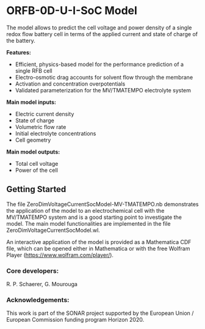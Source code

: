 # ORFB-0D-U-I-SoC Model
The model allows to predict the cell voltage and power density of a single redox flow battery cell in terms of the applied current and state of charge of the battery.

**Features:**
* Efficient, physics-based model for the performance prediction of a single RFB cell
* Electro-osmotic drag accounts for solvent flow through the membrane
* Activation and concentration overpotentials
* Validated parameterization for the MV/TMATEMPO electrolyte system

**Main model inputs:**
* Electric current density
* State of charge
* Volumetric flow rate
* Initial electrolyte concentrations
* Cell geometry

**Main model outputs:**
* Total cell voltage
* Power of the cell


## Getting Started
The file ZeroDimVoltageCurrentSocModel-MV-TMATEMPO.nb demonstrates the application of the model to an electrochemical cell with the MV/TMATEMPO system and is a good starting point to investigate the model. The main model functionalities are implemented in the file ZeroDimVoltageCurrentSocModel.wl.

An interactive application of the model is provided as a Mathematica CDF file, which can be opened either in Mathematica or with the free Wolfram Player (https://www.wolfram.com/player/).

### Core developers:
R. P. Schaerer, G. Mourouga

### Acknowledgements: 
This work is part of the SONAR project supported by the European Union / European Commission funding program Horizon 2020. 
